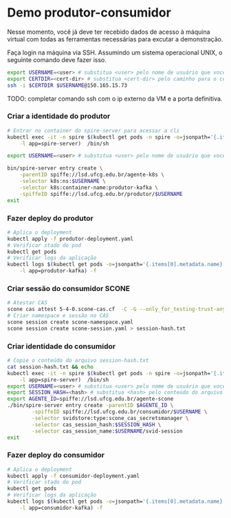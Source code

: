 # Demo produtor-consumidor

Nesse momento, você já deve ter recebido dados de acesso à máquina virtual com todas as ferramentas necessárias para excutar a demonstração.

Faça login na máquina via SSH. Assumindo um sistema operacional UNIX, o seguinte comando deve fazer isso.

```bash
export USERNAME=<user> # substitua <user> pelo nome de usuário que você recebeu
export CERTDIR=<cert-dir> # substitua <cert-dir> pelo caminho para o certificado que você recebeu
ssh -i $CERTDIR $USERNAME@150.165.15.73
```

TODO: completar comando ssh com o ip externo da VM e a porta definitiva.

### Criar a identidade do produtor

```bash
# Entrar no container do spire-server para acessar a cli
kubectl exec -it -n spire $(kubectl get pods -n spire -o=jsonpath='{.items[0].metadata.name}' \
    -l app=spire-server)  /bin/sh

export USERNAME=<user> # substitua <user> pelo nome de usuário que você recebeu

bin/spire-server entry create \
    -parentID spiffe://lsd.ufcg.edu.br/agente-k8s \
    -selector k8s:ns:$USERNAME \
    -selector k8s:container-name:produtor-kafka \
    -spiffeID spiffe://lsd.ufcg.edu.br/produtor/$USERNAME
exit
```

### Fazer deploy do produtor

```bash
# Aplica o deployment
kubectl apply -f produtor-deployment.yaml
# Verificar stado do pod
kubectl get pods
# Verificar logs da aplicação
kubectl logs $(kubectl get pods -o=jsonpath='{.items[0].metadata.name}' \
    -l app=produtor-kafka) -f
```

### Criar sessão do consumidor SCONE

```bash
# Atestar CAS
scone cas attest 5-4-0.scone-cas.cf  -C -G --only_for_testing-trust-any --only_for_testing-debug --only_for_testing-ignore-signer
# Criar namespace e sessão no CAS
scone session create scone-namespace.yaml
scone session create scone-session.yaml > session-hash.txt
```

### Criar identidade do consumidor

```bash
# Copie o conteúdo do arquivo session-hash.txt
cat session-hash.txt && echo
kubectl exec -it -n spire $(kubectl get pods -n spire -o=jsonpath='{.items[0].metadata.name}' \
    -l app=spire-server)  /bin/sh
export USERNAME=<user> # substitua <user> pelo nome de usuário que você recebeu
export SESSION_HASH=<hash> # substitua <hash> pelo conteúdo do arquivo session-hash.txt
export AGENTE_ID=spiffe://lsd.ufcg.edu.br/agente-scone
./bin/spire-server entry create -parentID $AGENTE_ID \
        -spiffeID spiffe://lsd.ufcg.edu.br/consumidor/$USERNAME \
        -selector svidstore:type:scone_cas_secretsmanager \
        -selector cas_session_hash:$SESSION_HASH \
        -selector cas_session_name:$USERNAME/svid-session
exit
```

### Fazer deploy do consumidor

```bash
# Aplica o deployment
kubectl apply -f consumidor-deployment.yaml
# Verificar stado do pod
kubectl get pods
# Verificar logs da aplicação
kubectl logs $(kubectl get pods -o=jsonpath='{.items[0].metadata.name}' \
    -l app=consumidor-kafka) -f
```

